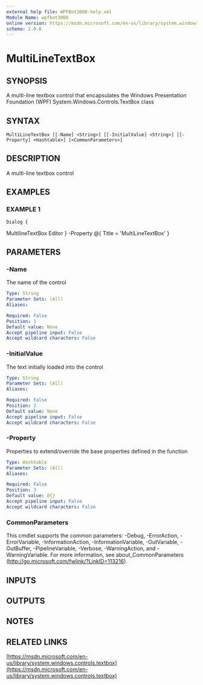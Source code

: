 ```yaml
---
external help file: WPFBot3000-help.xml
Module Name: wpfbot3000
online version: https://msdn.microsoft.com/en-us/library/system.windows.controls.textbox
schema: 2.0.0
---
```


# MultiLineTextBox

## SYNOPSIS
A multi-line textbox control that encapsulates the Windows Presentation Foundation (WPF) System.Windows.Controls.TextBox class

## SYNTAX

```
MultiLineTextBox [[-Name] <String>] [[-InitialValue] <String>] [[-Property] <Hashtable>] [<CommonParameters>]
```

## DESCRIPTION
A multi-line textbox control

## EXAMPLES

### EXAMPLE 1
```
Dialog {
```

MultilineTextBox Editor
}  -Property @{ Title = 'MultiLineTextBox' }

## PARAMETERS

### -Name
The name of the control

```yaml
Type: String
Parameter Sets: (All)
Aliases:

Required: False
Position: 1
Default value: None
Accept pipeline input: False
Accept wildcard characters: False
```

### -InitialValue
The text initially loaded into the control

```yaml
Type: String
Parameter Sets: (All)
Aliases:

Required: False
Position: 2
Default value: None
Accept pipeline input: False
Accept wildcard characters: False
```

### -Property
Properties to extend/override the base properties defined in the function

```yaml
Type: Hashtable
Parameter Sets: (All)
Aliases:

Required: False
Position: 3
Default value: @{}
Accept pipeline input: False
Accept wildcard characters: False
```

### CommonParameters
This cmdlet supports the common parameters: -Debug, -ErrorAction, -ErrorVariable, -InformationAction, -InformationVariable, -OutVariable, -OutBuffer, -PipelineVariable, -Verbose, -WarningAction, and -WarningVariable.
For more information, see about_CommonParameters (http://go.microsoft.com/fwlink/?LinkID=113216).

## INPUTS

## OUTPUTS

## NOTES

## RELATED LINKS

[https://msdn.microsoft.com/en-us/library/system.windows.controls.textbox](https://msdn.microsoft.com/en-us/library/system.windows.controls.textbox)

